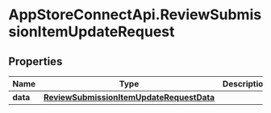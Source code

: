# AppStoreConnectApi.ReviewSubmissionItemUpdateRequest

## Properties

Name | Type | Description | Notes
------------ | ------------- | ------------- | -------------
**data** | [**ReviewSubmissionItemUpdateRequestData**](ReviewSubmissionItemUpdateRequestData.md) |  | 


